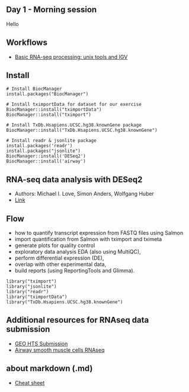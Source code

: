 ## Day 1 - Morning session

Hello

## Workflows

- [Basic RNA-seq processing: unix tools and IGV](http://bio.lundberg.gu.se/courses/vt13/rnaseq.html)


## Install
```{R}
# Install BiocManager
install.packages("BiocManager")

# Install tximportData for dataset for our exercise
BiocManager::install("tximportData")
BiocManager::install("tximport")

# Install TxDb.Hsapiens.UCSC.hg38.knownGene package
BiocManager::install("TxDb.Hsapiens.UCSC.hg38.knownGene")

# Install readr & jsonlite package
install.packages('readr')
install.packages("jsonlite")
BiocManager::install('DESeq2')
BiocManager::install('airway')
```

## RNA-seq data analysis with DESeq2 
- Authors: Michael I. Love, Simon Anders, Wolfgang Huber
- [Link](https://bioconductor.github.io/BiocWorkshops/rna-seq-data-analysis-with-deseq2.html)

## Flow

- how to quantify transcript expression from FASTQ files using Salmon
- import quantification from Salmon with tximport and tximeta
- generate plots for quality control
- exploratory data analysis EDA (also using MultiQC), 
- perform differential expression (DE), 
- overlap with other experimental data, 
- build reports (using ReportingTools and Glimma). 

```{}
library("tximport")
library("jsonlite")
library("readr")
library("tximportData")
library("TxDb.Hsapiens.UCSC.hg38.knownGene")
```


## Additional resources for RNAseq data submission

- [GEO HTS Submission](https://www.ncbi.nlm.nih.gov/geo/info/seq.html)
- [Airway smooth muscle cells RNAseq](https://bioconductor.org/packages/release/data/experiment/vignettes/airway/inst/doc/airway.html)
## about markdown (.md)
- [Cheat sheet](https://github.com/adam-p/markdown-here/wiki/Markdown-Cheatsheet)